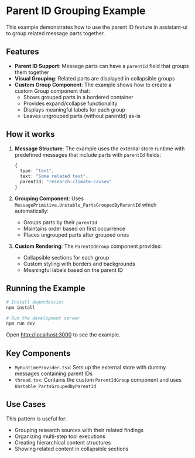 # Parent ID Grouping Example

This example demonstrates how to use the parent ID feature in assistant-ui to group related message parts together.

## Features

- **Parent ID Support**: Message parts can have a `parentId` field that groups them together
- **Visual Grouping**: Related parts are displayed in collapsible groups
- **Custom Group Component**: The example shows how to create a custom Group component that:
  - Shows grouped parts in a bordered container
  - Provides expand/collapse functionality
  - Displays meaningful labels for each group
  - Leaves ungrouped parts (without parentId) as-is

## How it works

1. **Message Structure**: The example uses the external store runtime with predefined messages that include parts with `parentId` fields:
   ```typescript
   {
     type: "text",
     text: "Some related text",
     parentId: "research-climate-causes"
   }
   ```

2. **Grouping Component**: Uses `MessagePrimitive.Unstable_PartsGroupedByParentId` which automatically:
   - Groups parts by their `parentId`
   - Maintains order based on first occurrence
   - Places ungrouped parts after grouped ones

3. **Custom Rendering**: The `ParentIdGroup` component provides:
   - Collapsible sections for each group
   - Custom styling with borders and backgrounds
   - Meaningful labels based on the parent ID

## Running the Example

```bash
# Install dependencies
npm install

# Run the development server
npm run dev
```

Open [http://localhost:3000](http://localhost:3000) to see the example.

## Key Components

- `MyRuntimeProvider.tsx`: Sets up the external store with dummy messages containing parent IDs
- `thread.tsx`: Contains the custom `ParentIdGroup` component and uses `Unstable_PartsGroupedByParentId`

## Use Cases

This pattern is useful for:
- Grouping research sources with their related findings
- Organizing multi-step tool executions
- Creating hierarchical content structures
- Showing related content in collapsible sections